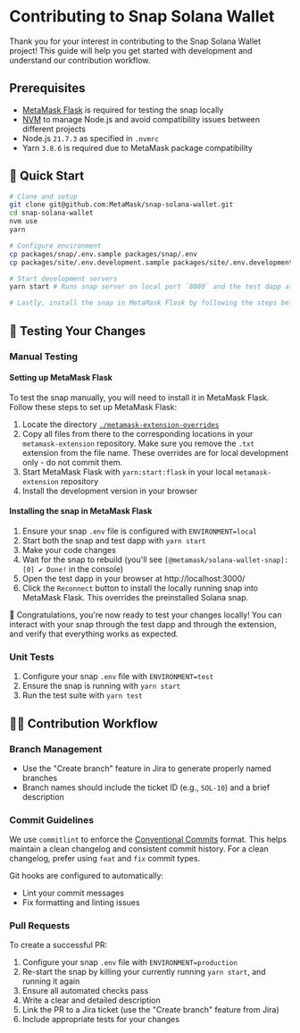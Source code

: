# Contributing to Snap Solana Wallet

Thank you for your interest in contributing to the Snap Solana Wallet project! This guide will help you get started with development and understand our contribution workflow.

## Prerequisites

- [MetaMask Flask](https://consensyssoftware.atlassian.net/wiki/x/IQCOB10) is required for testing the snap locally
- [NVM](https://github.com/creationix/nvm) to manage Node.js and avoid compatibility issues between different projects
- Node.js `21.7.3` as specified in `.nvmrc`
- Yarn `3.8.6` is required due to MetaMask package compatibility

## 🚀 Quick Start

```bash
# Clone and setup
git clone git@github.com:MetaMask/snap-solana-wallet.git
cd snap-solana-wallet
nvm use
yarn

# Configure environment
cp packages/snap/.env.sample packages/snap/.env
cp packages/site/.env.development.sample packages/site/.env.development

# Start development servers
yarn start # Runs snap server on local port `8080` and the test dapp at http://localhost:3000

# Lastly, install the snap in MetaMask Flask by following the steps below.
```

## 🧪 Testing Your Changes

### Manual Testing

#### Setting up MetaMask Flask

To test the snap manually, you will need to install it in MetaMask Flask. Follow these steps to set up MetaMask Flask:

1. Locate the directory [`./metamask-extension-overrides`](./metamask-extension-overrides)
2. Copy all files from there to the corresponding locations in your `metamask-extension` repository. Make sure you remove the `.txt` extension from the file name. These overrides are for local development only - do not commit them.
3. Start MetaMask Flask with `yarn:start:flask` in your local `metamask-extension` repository
4. Install the development version in your browser

#### Installing the snap in MetaMask Flask

1. Ensure your snap `.env` file is configured with `ENVIRONMENT=local`
2. Start both the snap and test dapp with `yarn start`
3. Make your code changes
4. Wait for the snap to rebuild (you'll see `[@metamask/solana-wallet-snap]: [0] ✔ Done!` in the console)
5. Open the test dapp in your browser at http://localhost:3000/
6. Click the `Reconnect` button to install the locally running snap into MetaMask Flask. This overrides the preinstalled Solana snap.

🎉 Congratulations, you're now ready to test your changes locally! You can interact with your snap through the test dapp and through the extension, and verify that everything works as expected.

### Unit Tests

1. Configure your snap `.env` file with `ENVIRONMENT=test`
2. Ensure the snap is running with `yarn start`
3. Run the test suite with `yarn test`

## 🧑‍💻 Contribution Workflow

### Branch Management

- Use the "Create branch" feature in Jira to generate properly named branches
- Branch names should include the ticket ID (e.g., `SOL-10`) and a brief description

### Commit Guidelines

We use `commitlint` to enforce the [Conventional Commits](https://www.conventionalcommits.org/en/v1.0.0/) format. This helps maintain a clean changelog and consistent commit history. For a clean changelog, prefer using `feat` and `fix` commit types.

Git hooks are configured to automatically:

- Lint your commit messages
- Fix formatting and linting issues

### Pull Requests

To create a successful PR:

1. Configure your snap `.env` file with `ENVIRONMENT=production`
2. Re-start the snap by killing your currently running `yarn start`, and running it again
3. Ensure all automated checks pass
4. Write a clear and detailed description
5. Link the PR to a Jira ticket (use the "Create branch" feature from Jira)
6. Include appropriate tests for your changes
